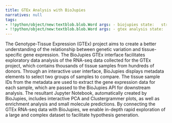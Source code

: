 ```yaml
---
title: GTEx Analysis with BioJupies
narratives: null
tags:
- !!python/object/new:textblob.blob.Word args: - biojupies state:   string: biojupies   pos_tag: null
- !!python/object/new:textblob.blob.Word args: - gtex analysis state:   string: gtex analysis   pos_tag: null
---
```

The Genotype-Tissue Expression (GTEx) project aims to create a better understanding of the relationship between genetic variation and tissue-specific gene expression. The BioJupies GTEx interface facilitates exploratory data analysis of the RNA-seq data collected for the GTEx project, which contains thousands of tissue samples from hundreds of donors. Through an interactive user interface, BioJupies displays metadata elements to select two groups of samples to compare. The tissue sample IDs from the metadata are used to extract the gene expression data for each sample, which are passed to the BioJupies API for downstream analysis. The resultant Jupyter Notebook, automatically created by BioJupies, includes interactive PCA and Clustergrammer plots, as well as enrichment analysis and small molecule predictions. By connecting the GTEx RNA-seq data with BioJupies, we enable in-depth rapid exploration of a large and complex dataset to facilitate hypothesis generation.